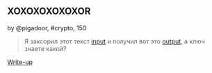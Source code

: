 ## XOXOXOXOXOXOR
by @pigadoor, #crypto, 150  

>Я заксорил этот текст [input](attachments/input.txt) и получил вот это [output](attachments/output.raw), а ключ знаете какой?  


[Write-up](WRITEUP.md)  
